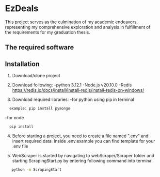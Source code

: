 
# EzDeals

This project serves as the culmination of my academic endeavors, representing my comprehensive exploration and analysis in fulfillment of the requirements for my graduation thesis. 

## The required software



## Installation

1. Download/clone project

2. Download following:
    -python 3.12.1
    -Node.js v20.10.0
    -Redis https://redis.io/docs/install/install-redis/install-redis-on-windows/

3. Download required libraries:
-for python using pip in terminal
```bash
  example: pip install pymongo
```
-for node
```bash
  pip install 
```

4. Before starting a project, you need to create a file named ".env" and insert required data. 
Inside .env.example you can find template for your .env file

5. WebScraper is started by navigating to webScraper/Scraper folder and starting ScrapingStart.py by entering following command into terminal

```bash
   python -m ScrapingStart
```
